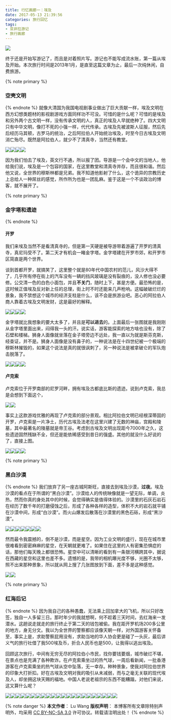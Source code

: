 ```yaml
---
title: 行忆画廊一：埃及
date: 2017-05-13 21:39:56
categories: 旅行回忆
tags:
- 亚非拉游记
- 旅行画廊
---
```

<img src="/images/egypt/feature.jpg" class="img-1f" />

终于还是开始写游记了，而且是对着照片写。游记也不能写成流水账，第一篇从埃及开始。本次旅行时间是2013年1月，是直至这篇文章为止，最后一次纯休闲，自费旅游。

<!-- more -->
{% note primary %}
### 空壳文明
{% endnote %}
就像大清国为我国电视剧事业做出了巨大贡献一样，埃及文明在西方幻想类题材的影视剧游戏方面同样功不可没。可惜的是什么呢？可惜的是埃及和另外两个古文明一样，没有传承文明的人，真正的埃及人早就绝种了。四大文明只有中华文明，像打不死的小强一样，代代传承。古埃及先被波斯人征服，然后先后经历马其顿，古罗马的统治，之后阿拉伯人开始统治埃及，时至今日古埃及文明消亡殆尽。既然是阿拉伯人，就少不了清真寺，当然还有教堂。

<img src="/images/egypt/IMG_1505.jpg" class="img-h" /><img src="/images/egypt/IMG_1509.jpg" class="img-h" /><img src="/images/egypt/IMG_1519.jpg" class="img-h" /><img src="/images/egypt/IMG_1523.jpg" class="img-h" />

因为我们怕去了埃及，英文行不通，所以报了团。导游是一个会中文的当地人，他给我们说，埃及是一个包容的国家，在这里教堂和清真寺并存，而且很和谐。然后他又说，全世界的穆斯林都是兄弟。我不知道他影射了什么，这个诡异的宗教历史上总给人一种屌丝的感觉，所作所为也是一团乱麻。鉴于这是一个不谈政治的博客，就不展开了。

{% note primary %}
### 金字塔和遗迹
{% endnote %}
#### 开罗
我们来埃及当然不是看清真寺的，但是第一天硬是被导游带着游遍了开罗的清真寺，真尼玛受不了。第二天才有机会一睹金字塔。金字塔建在开罗市郊，和开罗市区简直是两个世界。

谈到首都开罗，就搞笑了，这里整个就是80年代中国农村的范儿，风沙大得不了，几乎所有停在街上的汽车没有一辆的挡风玻璃是没有裂痕的，没人修也没必要修。公交清一色的白色小面包，并且**不关门**，随时上下，甚是方便。最恐怖的是，这时候正值埃及反对新上任的总理，街上时不时还能来几声枪响。这幅破破烂烂的景象，我不禁想这个城市的经济支柱是什么，该不会是旅游业吧。恶心的阿拉伯人商人靠着古埃及文明发财，这是最好的解释。

<img src="/images/egypt/IMG_1247.jpg" class="img-h" /><img src="/images/egypt/IMG_0391.jpg" class="img-h" /><img src="/images/egypt/IMG_0392.jpg" class="img-h" /><img src="/images/egypt/IMG_0330.jpg" class="img-h" />

金字塔就比我想象的要大太多了，并且是**可以进去**的。上面最后一张图就是我刚刚从金字塔里面出来，闷得我一头的汗。说实话，游客能探索的地方啥也没有，除了石壁和楼梯。狮身人面像就坐落在金子塔旁边不远处，我一直以为就是斯芬克斯，经查证，并不是。狮身人面像是没有鼻子的，一种说法是在十四世纪被一个极端的穆斯林摧毁的，如果这个说法是真的就很讽刺了，另一种说法是被拿破仑的军队炮击脱落了。

<img src="/images/egypt/IMG_1273.jpg" class="img-h" /><img src="/images/egypt/IMG_1263.jpg" class="img-h" /><img src="/images/egypt/IMG_1260.jpg" class="img-h" /><img src="/images/egypt/IMG_1259.jpg" class="img-h" />


#### 卢克索
卢克索位于开罗南部的尼罗河畔，拥有埃及古都底比斯的遗迹。说到卢克索，我总是会想到下面这个，

<img src="/images/egypt/l2.jpg" class="img-h" /><img src="/images/egypt/l1.jpg" class="img-h" />

事实上这款游戏优雅的再现了卢克索的部分景观。相比阿拉伯文明已经根深蒂固的开罗，卢克索是一片净土，历代古埃及法老在这里兴建了无数的神庙，宫殿和陵墓，其中最著名的陵墓就是帝王谷。考虑到古埃及文明出现距今7000年之久，这些遗迹固然残缺不全，但还是能依稀感受到昔日的强盛。其他的就没什么好说的了，直接上图。

<img src="/images/egypt/IMG_0854.jpg" class="img-h" /><img src="/images/egypt/IMG_0539.jpg" class="img-h" /><img src="/images/egypt/IMG_0903.jpg" class="img-h" /><img src="/images/egypt/IMG_0959.jpg" class="img-h" />

{% note primary %}
### 黑白沙漠
{% endnote %}
我们放弃了另一座古城阿斯旺，直接去到埃及沙漠，**过夜**。埃及沙漠的看点在于所谓的“黑白沙漠”。沙漠给人的传统映像就是一望无际，单调，炎热，然而你真的身处其中的时候，会觉得确实是值得体验的。沙漠里的石灰石岩石在经历了数千年的打磨侵蚀之后，形成了各种各样的造型，体积不大的岩石就平铺在沙漠中间，形成“白沙漠”。而火山爆发后散落在沙漠里的黑色石砾，形成“黑沙漠”。

<img src="/images/egypt/IMG_1134.jpg" class="img-h" /><img src="/images/egypt/IMG_1137.jpg" class="img-h" /><img src="/images/egypt/IMG_1103.jpg" class="img-h" /><img src="/images/egypt/IMG_1228.jpg" class="img-h" /><img src="/images/egypt/IMG_1142.jpg" class="img-h" /><img src="/images/egypt/IMG_1080.jpg" class="img-h" /><img src="/images/egypt/IMG_1093.jpg" class="img-h" />

然而最令我震撼的，倒不是沙漠，而是星空。因为工业文明的盛行，现在在城市里很难看到密密麻麻的星空，在天朝就更难了。如果住在这里的人有密集恐惧症的话，那他们每天晚上都很恐怖。星空中可以清晰的看到有一条银河横跨其中，据说在西藏的星空和这里也差不多。遗憾的是，我带的相机曝光度不够，光圈不太够，照不出来那种景象，所以就从网上搜了几张图放到下面，差不多是这种感觉。


<img src="/images/egypt/galaxy.jpg" class="img-h" /><img src="/images/egypt/galaxy2.jpg" class="img-h" />


{% note primary %}
### 红海后记
{% endnote %}
因为我自己的各种愚蠢，无法乘上回加拿大的飞机，所以只好改签，独自一人多留三日。那时年少的我就想啊，何不趁着三天时间，去红海来一发潜水。这趟说走就走的旅行终止于第二天的钱包被偷。我在距开罗机场200多公里的地方，身无分文。我以为全世界的警察都应该像天朝一样，对外国游客关怀备至，事实上是，求助警察屁用没有，求助当地的华人协会更是碰了一头灰，最后讲义气的旅行社借了我500埃及币，折合人民币也是500，让我得以逃出埃及。

回顾这次旅行，中间有无穷无尽的阿拉伯小市民，找你要钱要烟，城市破烂不堪，在景点也是充满了各种欺诈。在卢克索乘坐过的热气球，一周后看新闻，一批香港游客在卢克索乘坐的热气球从空中坠落，无一幸存。种种景象，使我对阿拉伯世界的印象大打折扣。好在古埃及文明对我的吸引从未减弱，而与之毫无关联的现代埃及人，却坐拥这块天赐的福地。中国人老说老祖宗的东西不能糟蹋，对他们来说，这又算什么呢？


<img src="/images/egypt/IMG_0056.jpg" class="img-h" /><img src="/images/egypt/IMG_0201.jpg" class="img-h" /><img src="/images/egypt/IMG_0527.jpg" class="img-h" /><img src="/images/egypt/IMG_0608.jpg" class="img-h" /><img src="/images/egypt/IMG_0613.jpg" class="img-h" /><img src="/images/egypt/IMG_0835.jpg" class="img-h" /><img src="/images/egypt/IMG_1129.jpg" class="img-h" /><img src="/images/egypt/IMG_1299.jpg" class="img-h" /><img src="/images/egypt/IMG_1310.jpg" class="img-h" /><img src="/images/egypt/IMG_1352.jpg" class="img-h" /><img src="/images/egypt/IMG_1070.jpg" class="img-h" /><img src="/images/egypt/IMG_1177.jpg" class="img-h" /><img src="/images/egypt/IMG_1146.jpg" class="img-h" /><img src="/images/egypt/IMG_1342.jpg" class="img-h" /><img src="/images/egypt/IMG_1336.jpg" class="img-h" /><img src="/images/egypt/IMG_0532.jpg" class="img-h" /><img src="/images/egypt/IMG_1318.jpg" class="img-h" /><img src="/images/egypt/IMG_0917.jpg" class="img-h" /><img src="/images/egypt/IMG_0493.jpg" class="img-h" /><img src="/images/egypt/IMG_0360.jpg" class="img-h" /><img src="/images/egypt/IMG_0987.jpg" class="img-h" /><img src="/images/egypt/IMG_1214.jpg" class="img-h" />

{% note danger %} 
**本文作者**： Lu Wang
**版权声明**： 本博客所有文章除特别声明外，均采用 [CC BY-NC-SA 3.0](https://creativecommons.org/licenses/by-nc-sa/3.0/cn/) 许可协议。转载请注明出处！
{% endnote %}
